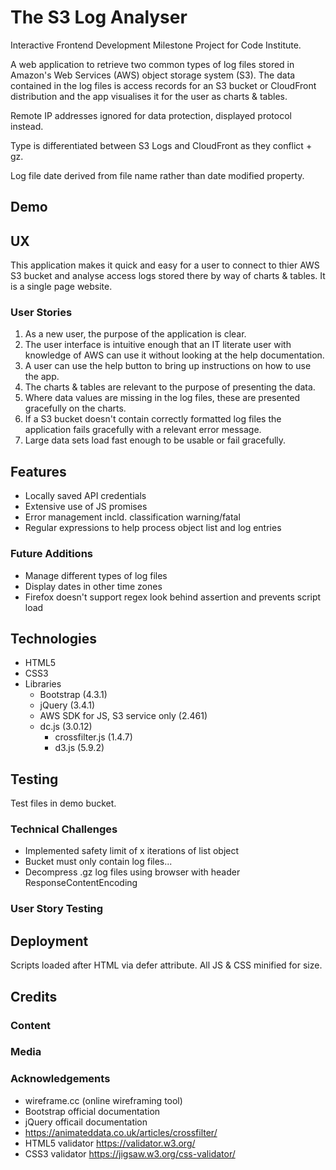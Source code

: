 # The S3 Log Analyser

Interactive Frontend Development Milestone Project for Code Institute.

A web application to retrieve two common types of log files stored in Amazon's Web Services (AWS) object storage system (S3). The data contained in the log files is access records for an S3 bucket or CloudFront distribution and the app visualises it for the user as charts & tables.

Remote IP addresses ignored for data protection, displayed protocol instead.

Type is differentiated between S3 Logs and CloudFront as they conflict + gz.

Log file date derived from file name rather than date modified property.

## Demo

## UX

This application makes it quick and easy for a user to connect to thier AWS S3 bucket and analyse access logs stored there by way of charts & tables. It is a single page website.

### User Stories

1. As a new user, the purpose of the application is clear.
2. The user interface is intuitive enough that an IT literate user with knowledge of AWS can use it without looking at the help documentation.
3. A user can use the help button to bring up instructions on how to use the app.
4. The charts & tables are relevant to the purpose of presenting the data.
5. Where data values are missing in the log files, these are presented gracefully on the charts.
6. If a S3 bucket doesn't contain correctly formatted log files the application fails gracefully with a relevant error message.
7. Large data sets load fast enough to be usable or fail gracefully.

## Features

- Locally saved API credentials
- Extensive use of JS promises
- Error management incld. classification warning/fatal
- Regular expressions to help process object list and log entries

### Future Additions

- Manage different types of log files
- Display dates in other time zones
- Firefox doesn't support regex look behind assertion and prevents script load

## Technologies

- HTML5
- CSS3
- Libraries
    - Bootstrap (4.3.1)
    - jQuery (3.4.1)
    - AWS SDK for JS, S3 service only (2.461)
    - dc.js (3.0.12)
        - crossfilter.js (1.4.7)
        - d3.js (5.9.2)

## Testing

Test files in demo bucket.

### Technical Challenges

- Implemented safety limit of x iterations of list object
- Bucket must only contain log files...
- Decompress .gz log files using browser with header ResponseContentEncoding

### User Story Testing

## Deployment

Scripts loaded after HTML via defer attribute. All JS & CSS minified for size.

## Credits

### Content

### Media

### Acknowledgements

- wireframe.cc (online wireframing tool)
- Bootstrap official documentation
- jQuery officail documentation
- https://animateddata.co.uk/articles/crossfilter/
- HTML5 validator https://validator.w3.org/
- CSS3 validator https://jigsaw.w3.org/css-validator/